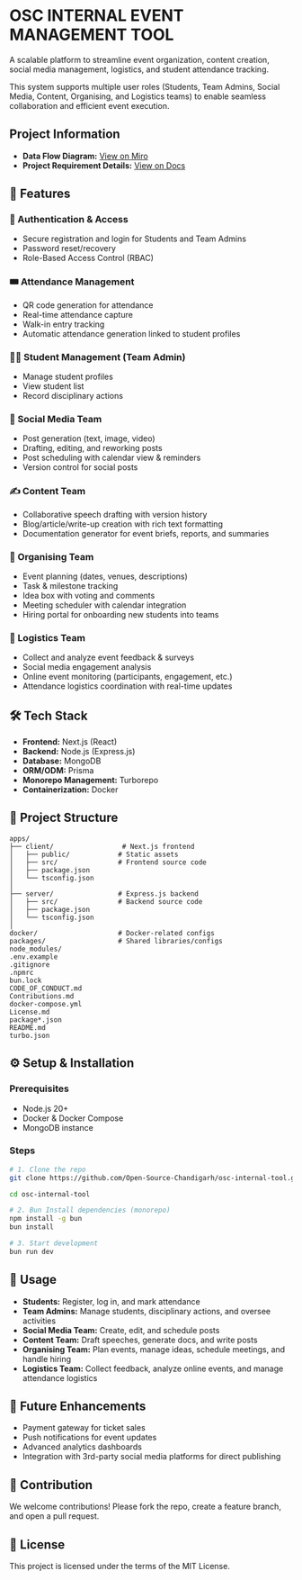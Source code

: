 # OSC INTERNAL EVENT MANAGEMENT TOOL

A scalable platform to streamline event organization, content creation, social media management, logistics, and student attendance tracking.

This system supports multiple user roles (Students, Team Admins, Social Media, Content, Organising, and Logistics teams) to enable seamless collaboration and efficient event execution.

## Project Information

- **Data Flow Diagram:** [View on Miro](https://miro.com/app/board/uXjVJFNPJLE=/?share_link_id=893640861608)
- **Project Requirement Details:** [View on Docs](https://docs.google.com/document/d/1blOG6nZYnFMEGScKpHMvuBXcNOxC6co4l9ds6379obc/edit?usp=sharing)

## 🚀 Features

### 🔑 Authentication & Access

- Secure registration and login for Students and Team Admins
- Password reset/recovery
- Role-Based Access Control (RBAC)

### 🎟 Attendance Management

- QR code generation for attendance
- Real-time attendance capture
- Walk-in entry tracking
- Automatic attendance generation linked to student profiles

### 👩‍🎓 Student Management (Team Admin)

- Manage student profiles
- View student list
- Record disciplinary actions

### 📱 Social Media Team

- Post generation (text, image, video)
- Drafting, editing, and reworking posts
- Post scheduling with calendar view & reminders
- Version control for social posts

### ✍️ Content Team

- Collaborative speech drafting with version history
- Blog/article/write-up creation with rich text formatting
- Documentation generator for event briefs, reports, and summaries

### 📅 Organising Team

- Event planning (dates, venues, descriptions)
- Task & milestone tracking
- Idea box with voting and comments
- Meeting scheduler with calendar integration
- Hiring portal for onboarding new students into teams

### 🚚 Logistics Team

- Collect and analyze event feedback & surveys
- Social media engagement analysis
- Online event monitoring (participants, engagement, etc.)
- Attendance logistics coordination with real-time updates

## 🛠️ Tech Stack

- **Frontend:** Next.js (React)
- **Backend:** Node.js (Express.js)
- **Database:** MongoDB
- **ORM/ODM:** Prisma
- **Monorepo Management:** Turborepo
- **Containerization:** Docker

## 📂 Project Structure

```
apps/
├── client/                 # Next.js frontend
│   ├── public/            # Static assets
│   ├── src/               # Frontend source code
│   ├── package.json
│   └── tsconfig.json
│
├── server/                # Express.js backend
│   ├── src/               # Backend source code
│   ├── package.json
│   └── tsconfig.json
│
docker/                    # Docker-related configs
packages/                  # Shared libraries/configs
node_modules/
.env.example
.gitignore
.npmrc
bun.lock
CODE_OF_CONDUCT.md
Contributions.md
docker-compose.yml
License.md
package*.json
README.md
turbo.json
```

## ⚙️ Setup & Installation

### Prerequisites

- Node.js 20+
- Docker & Docker Compose
- MongoDB instance

### Steps

```bash
# 1. Clone the repo
git clone https://github.com/Open-Source-Chandigarh/osc-internal-tool.git

cd osc-internal-tool

# 2. Bun Install dependencies (monorepo)
npm install -g bun
bun install

# 3. Start development
bun run dev
```

## 📖 Usage

- **Students:** Register, log in, and mark attendance
- **Team Admins:** Manage students, disciplinary actions, and oversee activities
- **Social Media Team:** Create, edit, and schedule posts
- **Content Team:** Draft speeches, generate docs, and write posts
- **Organising Team:** Plan events, manage ideas, schedule meetings, and handle hiring
- **Logistics Team:** Collect feedback, analyze online events, and manage attendance logistics

## 🔮 Future Enhancements

- Payment gateway for ticket sales
- Push notifications for event updates
- Advanced analytics dashboards
- Integration with 3rd-party social media platforms for direct publishing

## 🤝 Contribution

We welcome contributions! Please fork the repo, create a feature branch, and open a pull request.

## 📜 License

This project is licensed under the terms of the MIT License.

